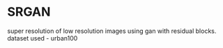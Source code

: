 # SRGAN

super resolution of low resolution images using gan with residual blocks. 
dataset used - urban100
